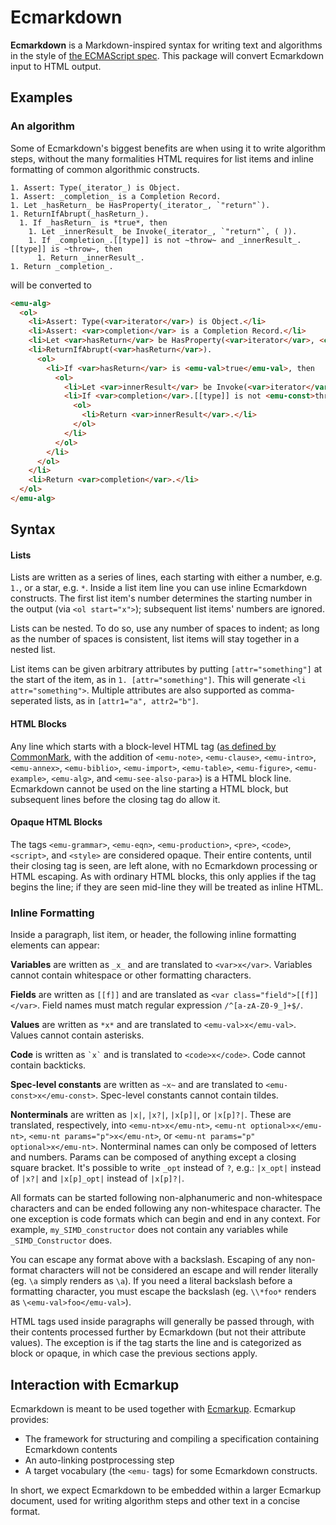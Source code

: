 # Ecmarkdown

**Ecmarkdown** is a Markdown-inspired syntax for writing text and algorithms in the style of [the ECMAScript spec](https://tc39.github.io/ecma262/). This package will convert Ecmarkdown input to HTML output.

## Examples

### An algorithm

Some of Ecmarkdown's biggest benefits are when using it to write algorithm steps, without the many formalities HTML requires for list items and inline formatting of common algorithmic constructs.

```
1. Assert: Type(_iterator_) is Object.
1. Assert: _completion_ is a Completion Record.
1. Let _hasReturn_ be HasProperty(_iterator_, `"return"`).
1. ReturnIfAbrupt(_hasReturn_).
  1. If _hasReturn_ is *true*, then
    1. Let _innerResult_ be Invoke(_iterator_, `"return"`, ( )).
    1. If _completion_.[[type]] is not ~throw~ and _innerResult_.[[type]] is ~throw~, then
      1. Return _innerResult_.
1. Return _completion_.
```

will be converted to

```html
<emu-alg>
  <ol>
    <li>Assert: Type(<var>iterator</var>) is Object.</li>
    <li>Assert: <var>completion</var> is a Completion Record.</li>
    <li>Let <var>hasReturn</var> be HasProperty(<var>iterator</var>, <code>"return"</code>).</li>
    <li>ReturnIfAbrupt(<var>hasReturn</var>).
      <ol>
        <li>If <var>hasReturn</var> is <emu-val>true</emu-val>, then
          <ol>
            <li>Let <var>innerResult</var> be Invoke(<var>iterator</var>, <code>"return"</code>, ( )).</li>
            <li>If <var>completion</var>.[[type]] is not <emu-const>throw</emu-const> and <var>innerResult</var>.[[type]] is <emu-const>throw</emu-const>, then
              <ol>
                <li>Return <var>innerResult</var>.</li>
              </ol>
            </li>
          </ol>
        </li>
      </ol>
    </li>
    <li>Return <var>completion</var>.</li>
  </ol>
</emu-alg>
```

## Syntax

#### Lists

Lists are written as a series of lines, each starting with either a number, e.g. `1.`, or a star, e.g. `*`. Inside a list item line you can use inline Ecmarkdown constructs. The first list item's number determines the starting number in the output (via `<ol start="x">`); subsequent list items' numbers are ignored.

Lists can be nested. To do so, use any number of spaces to indent; as long as the number of spaces is consistent, list items will stay together in a nested list.

List items can be given arbitrary attributes by putting `[attr="something"]` at the start of the item, as in `1. [attr="something"]`. This will generate `<li attr="something">`. Multiple attributes are also supported as comma-seperated lists, as in `[attr1="a", attr2="b"]`.

#### HTML Blocks

Any line which starts with a block-level HTML tag ([as defined by CommonMark](http://spec.commonmark.org/0.22/#html-blocks), with the addition of `<emu-note>`, `<emu-clause>`, `<emu-intro>`, `<emu-annex>`, `<emu-biblio>`, `<emu-import>`, `<emu-table>`, `<emu-figure>`, `<emu-example>`, `<emu-alg>`, and `<emu-see-also-para>`) is a HTML block line. Ecmarkdown cannot be used on the line starting a HTML block, but subsequent lines before the closing tag do allow it.

#### Opaque HTML Blocks

The tags `<emu-grammar>`, `<emu-eqn>`, `<emu-production>`, `<pre>`, `<code>`, `<script>`, and `<style>` are considered opaque. Their entire contents, until their closing tag is seen, are left alone, with no Ecmarkdown processing or HTML escaping. As with ordinary HTML blocks, this only applies if the tag begins the line; if they are seen mid-line they will be treated as inline HTML.

### Inline Formatting

Inside a paragraph, list item, or header, the following inline formatting elements can appear:

**Variables** are written as `_x_` and are translated to `<var>x</var>`. Variables cannot contain whitespace or other formatting characters.

**Fields** are written as `[[f]]` and are translated as `<var class="field">[[f]]</var>`. Field names must match regular expression `/^[a-zA-Z0-9_]+$/`.

**Values** are written as `*x*` and are translated to `<emu-val>x</emu-val>`. Values cannot contain asterisks.

**Code** is written as `` `x` `` and is translated to `<code>x</code>`. Code cannot contain backticks.

**Spec-level constants** are written as `~x~` and are translated to `<emu-const>x</emu-const>`. Spec-level constants cannot contain tildes.

**Nonterminals** are written as `|x|`, `|x?|`, `|x[p]|`, or `|x[p]?|`. These are translated, respectively, into `<emu-nt>x</emu-nt>`, `<emu-nt optional>x</emu-nt>`, `<emu-nt params="p">x</emu-nt>`, or `<emu-nt params="p" optional>x</emu-nt>`. Nonterminal names can only be composed of letters and numbers. Params can be composed of anything except a closing square bracket. It's possible to write `_opt` instead of `?`, e.g.: `|x_opt|` instead of `|x?|` and `|x[p]_opt|` instead of `|x[p]?|`.

All formats can be started following non-alphanumeric and non-whitespace characters and can be ended following any non-whitespace character. The one exception is code formats which can begin and end in any context.  For example, `my_SIMD_constructor` does not contain any variables while `_SIMD_Constructor` does.

You can escape any format above with a backslash. Escaping of any non-format characters will not be considered an escape and will render literally (eg. `\a` simply renders as `\a`). If you need a literal backslash before a formatting character, you must escape the backslash (eg. `\\*foo*` renders as `\<emu-val>foo</emu-val>`).

HTML tags used inside paragraphs will generally be passed through, with their contents processed further by Ecmarkdown (but not their attribute values). The exception is if the tag starts the line and is categorized as block or opaque, in which case the previous sections apply.

## Interaction with Ecmarkup

Ecmarkdown is meant to be used together with [Ecmarkup](https://github.com/bterlson/ecmarkup/). Ecmarkup provides:

* The framework for structuring and compiling a specification containing Ecmarkdown contents
* An auto-linking postprocessing step
* A target vocabulary (the `<emu-` tags) for some Ecmarkdown constructs.

In short, we expect Ecmarkdown to be embedded within a larger Ecmarkup document, used for writing algorithm steps and other text in a concise format.
